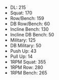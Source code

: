 * DL: 215
*  Squat: 170
*  Row/Bench: 159
*  DB Row/Bench: 60
*  Incline Bench: 130
*  Incline DB Bench: 50
*  Military: 125
*  DB Military: 50
*  Push Up: 43
*  Pull Up: 14
*  1RPM Squat: 355
*  1RPM Row: 280
*  1RPM Bench: 265
